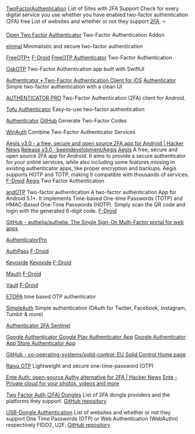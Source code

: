 
[TwoFactorAuthentication](https://twofactorauth.org/)
List of Sites with 2FA Support
Check for every digital service you use whether you have enabled two-factor authentication (2FA)
free
List of websites and whether or not they support [2FA](https://en.wikipedia.org/wiki/Multi-factor_authentication).
:star:

[Open Two Factor Authenticator](https://add0n.com/two-factor-authenticator.html)
Two-Factor Authentication Addon

[einmal](https://github.com/incipher/einmal)
Minimalistic and secure two-factor authentication

[FreeOTP+](https://github.com/helloworld1/FreeOTPPlus)
[F-Droid](https://f-droid.org/app/org.liberty.android.freeotpplus)
[FreeOTP Authenticator](https://github.com/freeotp/freeotp-ios)
Two-Factor Authentication

[OakOTP](https://github.com/AlexCatch/Oak)
Two-Factor Authentication app built with SwiftUI

[Authenticator • Two-Factor Authentication Client for iOS](https://mattrubin.me/authenticator/)
[Authenticator](https://github.com/mattrubin/authenticator)
Simple two-factor authentication with a clean UI

[AUTHENTICATOR PRO](https://github.com/jamie-mh/AuthenticatorPro)
Two-Factor Authentication (2FA) client for Android.

[Tofu Authenticator](https://github.com/iKenndac/Tofu)
Easy-to-use two-factor authentication

[Authenticator](https://authenticator.cc/)
[GitHub](https://gitlab.gnome.org/World/Authenticator)
Generate Two-Factor Codes

[WinAuth](https://winauth.github.io/winauth/)
Combine Two-Factor Authenticator Services

[Aegis v3.0 - a free, secure and open source 2FA app for Android | Hacker News](https://news.ycombinator.com/item?id=39808921)
[Release v3.0 · beemdevelopment/Aegis](https://github.com/beemdevelopment/Aegis/releases/tag/v3.0)
[Aegis](https://getaegis.app)
A free, secure and open source 2FA app for Android. It aims to provide a secure authenticator for your online services, while also including some features missing in existing authenticator apps, like proper encryption and backups. Aegis supports HOTP and TOTP, making it compatible with thousands of services.
[F-Droid](https://f-droid.org/app/com.beemdevelopment.aegis)
[Aegis](https://f-droid.org/packages/com.beemdevelopment.aegis)
Two Factor Authentication

[andOTP](https://github.com/andOTP/andOTP)
Two-factor authentication
A two-factor authentication App for Android 5.1+. It implements Time-based One-time Passwords (TOTP) and HMAC-Based One-Time Passwords (HOTP). Simply scan the QR code and login with the generated 6-digit code.
[F-Droid](https://f-droid.org/app/org.shadowice.flocke.andotp)

[GitHub - authelia/authelia: The Single Sign-On Multi-Factor portal for web apps](https://github.com/authelia/authelia)

[AuthenticatorPro](https://github.com/jamie-mh/AuthenticatorPro)

[AuthPass](https://github.com/authpass/authpass)
[F-Droid](https://f-droid.org/app/design.codeux.authpass.fdroid)

[Keyoxide](https://keyoxide.org)
[Keyoxide](https://codeberg.org/keyoxide/keyoxide-flutter)
[F-Droid](https://f-droid.org/app/org.keyoxide.keyoxide)

[Mauth](https://github.com/X1nto/Mauth)
[F-Droid](https://f-droid.org/app/com.xinto.mauth)

[Vault](https://github.com/arsvechkarev/Vault)
[F-Droid](https://f-droid.org/app/com.arsvechkarev.vault)

[ETOPA](https://github.com/ltheinrich/etopa)
time based OTP authenticator

[SimpleAuth](https://github.com/calebd/SimpleAuth)
Simple authentication (OAuth for Twitter, Facebook, Instagram, Tumblr & more)

[Authenticator 2FA Sentinel](https://getsentinel.io/)

[Google Authenticator Google Play Authenticator App](https://play.google.com/store/apps/details?hl=en&id=com.google.android.apps.authenticator2)
[Google Authenticator App Store Authenticator App](https://itunes.apple.com/us/app/google-authenticator/id388497605)

[GitHub - co-operating-systems/solid-control: EU Solid Control Home page](https://github.com/co-operating-systems/solid-control)

[Raivo OTP](https://github.com/raivo-otp/ios-application)
Lightweight and secure one-time-password (OTP)

[Ente Auth: open-source Authy alternative for 2FA | Hacker News](https://news.ycombinator.com/item?id=40883839)
[Ente - Private cloud for your photos, videos and more](https://ente.io/auth/)

[Two Factor Auth (2FA) Dongles](https://www.dongleauth.info/dongles/)
List of 2FA dongle providers and the platforms they support.
[GitHub repository](https://github.com/Nitrokey/dongleauth)

[USB-Dongle Authentication](https://www.dongleauth.info/)
List of websites and whether or not they support One Time Passwords (OTP) or Web Authentication (WebAuthn) respectively FIDO2, U2F.
[GitHub repository](https://github.com/Nitrokey/dongleauth)
